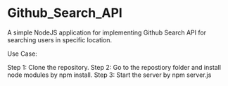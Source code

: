 # Github_Search_API

A simple NodeJS application for implementing Github Search API for searching users in specific location.

Use Case:

Step 1: Clone the repository.
Step 2: Go to the repostiory folder and install node modules by npm install.
Step 3: Start the server by npm server.js
